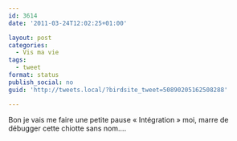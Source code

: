 ```yaml
---
id: 3614
date: '2011-03-24T12:02:25+01:00'

layout: post
categories:
  - Vis ma vie
tags:
  - tweet
format: status
publish_social: no
guid: 'http://tweets.local/?birdsite_tweet=50890205162508288'

---
```


Bon je vais me faire une petite pause « Intégration » moi, marre de débugger cette chiotte sans nom….